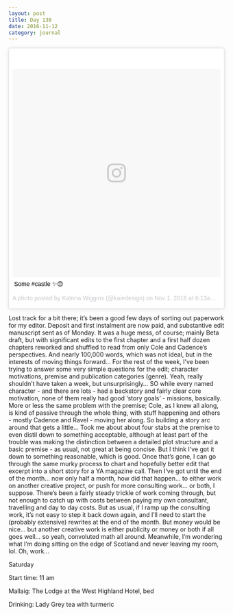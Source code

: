 ```yaml
---
layout: post
title: Day 130
date: 2016-11-12
category: journal
---
```


<blockquote class="instagram-media" data-instgrm-captioned data-instgrm-version="7" style=" background:#FFF; border:0; border-radius:3px; box-shadow:0 0 1px 0 rgba(0,0,0,0.5),0 1px 10px 0 rgba(0,0,0,0.15); margin: 1px; max-width:658px; padding:0; width:99.375%; width:-webkit-calc(100% - 2px); width:calc(100% - 2px);"><div style="padding:8px;"> <div style=" background:#F8F8F8; line-height:0; margin-top:40px; padding:50.0% 0; text-align:center; width:100%;"> <div style=" background:url(data:image/png;base64,iVBORw0KGgoAAAANSUhEUgAAACwAAAAsCAMAAAApWqozAAAABGdBTUEAALGPC/xhBQAAAAFzUkdCAK7OHOkAAAAMUExURczMzPf399fX1+bm5mzY9AMAAADiSURBVDjLvZXbEsMgCES5/P8/t9FuRVCRmU73JWlzosgSIIZURCjo/ad+EQJJB4Hv8BFt+IDpQoCx1wjOSBFhh2XssxEIYn3ulI/6MNReE07UIWJEv8UEOWDS88LY97kqyTliJKKtuYBbruAyVh5wOHiXmpi5we58Ek028czwyuQdLKPG1Bkb4NnM+VeAnfHqn1k4+GPT6uGQcvu2h2OVuIf/gWUFyy8OWEpdyZSa3aVCqpVoVvzZZ2VTnn2wU8qzVjDDetO90GSy9mVLqtgYSy231MxrY6I2gGqjrTY0L8fxCxfCBbhWrsYYAAAAAElFTkSuQmCC); display:block; height:44px; margin:0 auto -44px; position:relative; top:-22px; width:44px;"></div></div> <p style=" margin:8px 0 0 0; padding:0 4px;"> <a href="https://www.instagram.com/p/BMRM7ldAo-o/" style=" color:#000; font-family:Arial,sans-serif; font-size:14px; font-style:normal; font-weight:normal; line-height:17px; text-decoration:none; word-wrap:break-word;" target="_blank">Some #castle ✨😊</a></p> <p style=" color:#c9c8cd; font-family:Arial,sans-serif; font-size:14px; line-height:17px; margin-bottom:0; margin-top:8px; overflow:hidden; padding:8px 0 7px; text-align:center; text-overflow:ellipsis; white-space:nowrap;">A photo posted by Katrina Wiggins (@kaiedesign) on <time style=" font-family:Arial,sans-serif; font-size:14px; line-height:17px;" datetime="2016-11-01T13:13:03+00:00">Nov 1, 2016 at 6:13am PDT</time></p></div></blockquote>
<script async defer src="//platform.instagram.com/en_US/embeds.js"></script>

Lost track for a bit there; it’s been a good few days of sorting out paperwork for my editor. Deposit and first instalment are now paid, and substantive edit manuscript sent as of Monday. It was a huge mess, of course; mainly Beta draft, but with significant edits to the first chapter and a first half dozen chapters reworked and shuffled to read from only Cole and Cadence’s perspectives. And nearly 100,000 words, which was not ideal, but in the interests of moving things forward… For the rest of the week, I’ve been trying to answer some very simple questions for the edit; character motivations, premise and publication categories (genre). Yeah, really shouldn’t have taken a week, but unsurprisingly… SO while every named character - and there are lots - had a backstory and fairly clear core motivation, none of them really had good ‘story goals’ - missions, basically. More or less the same problem with the premise; Cole, as I knew all along, is kind of passive through the whole thing, with stuff happening and others - mostly Cadence and Ravel - moving her along. So building a story arc around that gets a little… Took me about about four stabs at the premise to even distil down to something acceptable, although at least part of the trouble was making the distinction between a detailed plot structure and a basic premise - as usual, not great at being concise. But I think I’ve got it down to something reasonable, which is good. Once that’s gone, I can go through the same murky process to chart and hopefully better edit that excerpt into a short story for a YA magazine call. Then I’ve got until the end of the month… now only half a month, how did that happen… to either work on another creative project, or push for more consulting work… or both, I suppose. There’s been a fairly steady trickle of work coming through, but not enough to catch up with costs between paying my own consultant, travelling and day to day costs. But as usual, if I ramp up the consulting work, it’s not easy to step it back down again, and I’ll need to start the (probably extensive) rewrites at the end of the month. But money would be nice… but another creative work is either publicity or money or both if all goes well… so yeah, convoluted math all around. Meanwhile, I’m wondering what I’m doing sitting on the edge of Scotland and never leaving my room, lol. Oh, work…

Saturday

Start time: 11 am

Mallaig: The Lodge at the West Highland Hotel, bed

Drinking: Lady Grey tea with turmeric
